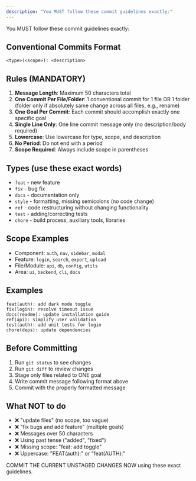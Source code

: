 ```yaml
---
description: "You MUST follow these commit guidelines exactly:"
---
```

You MUST follow these commit guidelines exactly:

## Conventional Commits Format
```
<type>(<scope>): <description>
```

## Rules (MANDATORY)
1. **Message Length**: Maximum 50 characters total
2. **One Commit Per File/Folder**: 1 conventional commit for 1 file OR 1 folder (folder only if absolutely same change across all files, e.g., rename)
3. **One Goal Per Commit**: Each commit should accomplish exactly one specific goal
4. **Single Line Only**: One line commit message only (no description/body required)
5. **Lowercase**: Use lowercase for type, scope, and description
6. **No Period**: Do not end with a period
7. **Scope Required**: Always include scope in parentheses

## Types (use these exact words)
- `feat` - new feature
- `fix` - bug fix
- `docs` - documentation only
- `style` - formatting, missing semicolons (no code change)
- `ref` - code restructuring without changing functionality
- `test` - adding/correcting tests
- `chore` - build process, auxiliary tools, libraries

## Scope Examples
- Component: `auth`, `nav`, `sidebar`, `modal`
- Feature: `login`, `search`, `export`, `upload`
- File/Module: `api`, `db`, `config`, `utils`
- Area: `ui`, `backend`, `cli`, `docs`

## Examples
```
feat(auth): add dark mode toggle
fix(login): resolve timeout issue
docs(readme): update installation guide
ref(api): simplify user validation
test(auth): add unit tests for login
chore(deps): update dependencies
```

## Before Committing
1. Run `git status` to see changes
2. Run `git diff` to review changes  
3. Stage only files related to ONE goal
4. Write commit message following format above
5. Commit with the properly formatted message

## What NOT to do
- ❌ "update files" (no scope, too vague)
- ❌ "fix bugs and add feature" (multiple goals)
- ❌ Messages over 50 characters
- ❌ Using past tense ("added", "fixed")
- ❌ Missing scope: "feat: add toggle"
- ❌ Uppercase: "FEAT(auth):" or "feat(AUTH):"

COMMIT THE CURRENT UNSTAGED CHANGES NOW using these exact guidelines.
